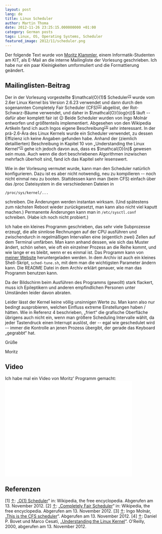 ```yaml
---
layout: post
lang: de
title: Linux Scheduler
author: Martin Thoma
date: 2012-11-26 23:25:15.000000000 +01:00
category: German posts
tags: Linux, OS, Operating Systems, Scheduler
featured_image: 2012/11/scheduler.png
---
```

<div class="info">Der folgende Text wurde von <a href="http://klammler.eu/">Moritz Klammler</a>, einem Informatik-Studenten am KIT, als E-Mail an die interne Mailingliste der Vorlesung geschrieben. Ich habe nur ein paar Kleinigkeiten umformuliert und die Formattierung ge&auml;ndert.</div>

<h2>Mailinglisten-Beitrag</h2>
Der in der Vorlesung vorgestellte $\mathcal{O}(1)$ Scheduler<small><sup><a href="#ref1" name="anchor1">[1]</a></sup></small> wurde vom 2.6er Linux Kernel bis Version 2.6.23 verwendet und dann durch den sogenannten Completely Fair Scheduler (CFS)<small><sup><a href="#ref2" name="anchor2">[2]</a></sup></small> abgel&ouml;st, der Rot-Schwarz-B&auml;ume verwendet, und daher in $\mathcal{O}(\log(n))$ l&auml;uft -- daf&uuml;r aber komplett fair ist 😉 Beide Scheduler wurden von Ingo Moln&aacute;r entworfen und gr&ouml;&szlig;tenteils implementiert. Abgesehen von den Wikipedia Artikeln fand ich auch Ingos eigene Beschreibung<small><sup><a href="#ref3" name="anchor1">[3]</a></sup></small> sehr interessant.  In der pr&auml;-2.6-&Auml;ra des Linux Kernels wurde ein Scheduler verwendet, zu dessen Effizienz ich keine Angaben gefunden habe.  Anhand der (ziemlich detaillierten) Beschreibung in Kapitel 10 von &bdquo;Understanding the Linux Kernel&ldquo;<small><sup><a href="#ref4" name="anchor4">[1]</a></sup></small> gehe ich jedoch davon aus, dass es $\mathcal{O}(n)$ gewesen sein muss.  Auch wenn die dort beschriebenen Algorithmen inzwischen mehrfach &uuml;berholt sind, fand ich das Kapitel sehr lesenswert.

Wie in der Vorlesung vermutet wurde, kann man den Scheduler nat&uuml;rlich konfigurieren.  Dazu ist es aber nicht notwendig, neu zu kompilieren -- noch nicht einmal neu zu booten. Stattdessen kann man (beim CFS) einfach &uuml;ber das /proc Dateisystem in die verschiedenen Dateien in

  <code>/proc/sys/kernel/...</code>

schreiben. Die &Auml;nderungen werden instantan wirksam. (Und sp&auml;testens zum n&auml;chsten Reboot wieder zur&uuml;ckgesetzt, man kann also nicht viel kaputt machen.)  Permanente &Auml;nderungen kann man in <code>/etc/sysctl.conf</code> schreiben. (Habe ich noch nicht probiert.)

Ich habe ein kleines Programm geschrieben, das sehr viele Subprozesse erzeugt, die alle sinnlose Rechnungen auf der CPU ausf&uuml;hren und zwischendurch in regelm&auml;&szlig;igen Intervallen eine (eigentlich zwei) Zellen auf dem Terminal umf&auml;rben.  Man kann anhand dessen, wie sich das Muster &auml;ndert, sch&ouml;n sehen, wie oft ein einzelner Prozess an die Reihe kommt, und wie lange er es bleibt, wenn er es einmal ist.  Das Programm kann von <a href="http://klammler.eu/data/computer-science/kit/os/blink-1.0.tar.gz">meiner Website</a> heruntergeladen werden.  In dem Archiv ist auch ein kleines Shell-Skript, <code>sched-tune.sh</code>, mit dem man die wichtigsten Parameter &auml;ndern kann.  Die README Datei in dem Archiv erkl&auml;rt genauer, wie man das Programm benutzen kann.

Da der Bildschirm beim Ausf&uuml;hren des Programms (gewollt) stark flackert, muss ich Epileptikern und anderen empfindlichen Personen unter Umst&auml;nden leider davon abraten.

Leider l&auml;sst der Kernel keine v&ouml;llig unsinnigen Werte zu.  Man kann also nur bedingt ausprobieren, welchen Einfluss extreme Einstellungen haben / h&auml;tten.  Wie in Referenz 4 beschrieben, &bdquo;friert&ldquo; die grafische Oberfl&auml;che &uuml;brigens auch nicht ein, wenn man gr&ouml;&szlig;ere Scheduling Intervalle w&auml;hlt, da jeder Tastendruck einen Interrupt ausl&ouml;st, der -- egal wie geschedulet wird -- immer die Kontrolle an jenen Prozess &uuml;bergibt, der gerade das Keyboard &bdquo;gegrabbt&ldquo; hat.


Gr&uuml;&szlig;e

Moritz

<h2>Video</h2>
Ich habe mal ein Video von Moritz' Programm gemacht:
<iframe width="420" height="315" src="//www.youtube.com/embed/DOOrbrcM3YU" frameborder="0" allowfullscreen></iframe>

<h2>Referenzen</h2>
[1] <a name="ref1" href="#anchor1">&uarr;</a>: &bdquo;<a href="http://en.wikipedia.org/wiki/O%281%29_scheduler">O(1) Scheduler</a>&ldquo; in: Wikipedia, the free encyclopedia.  Abgerufen am 13.&nbsp;November 2012.
[2] <a name="ref2" href="#anchor2">&uarr;</a>: &bdquo;<a href="http://en.wikipedia.org/wiki/Completely_Fair_Scheduler">Completely Fair Scheduler</a>&ldquo; in: Wikipedia, the free encyclopedia. Abgerufen am 13. November 2012.
[3] <a name="ref3" href="#anchor3">&uarr;</a>: Ingo Moln&aacute;r, &bdquo;<a href="http://people.redhat.com/mingo/cfs-scheduler/sched-design-CFS.txt">This is the CFS scheduler</a>&ldquo;.  Abgerufen am 13. November 2012.
[4] <a name="ref4" href="#anchor4">&uarr;</a>: Daniel P. Bovet und Marco Cesati, &bdquo;<a href="http://oreilly.com/catalog/linuxkernel/chapter/ch10.html">Understanding the Linux Kernel</a>&ldquo;. O'Reilly, 2000, abgerufen am 13. November 2012.
